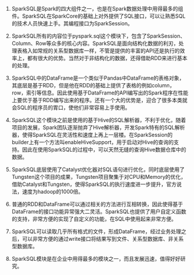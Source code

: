 1. SparkSQL是Spark的四大组件之一，也是在Spark数据处理中用得最多的组件。SparkSQL在SparkCore的基础上对外提供了SQL接口，可以让熟悉SQL的技术人员快速上手。其编程接口为SparkSession。

2. SparkSQL所有的内容位于pyspark.sql这个模块下，包含了SparkSession、Column、Row等众多的核心内容。SparkSQL是面向结构化数据的利刃，处理表格入如常规的关系型数据库一样，不管是提供的丰富的API还是执行的效率上，都有很大的优势。当然对于非结构化的数据，还得借助RDD来进行基本的处理。

3. SparkSQL中的DataFrame是一个类似于Pandas中DataFrame的表格对象，其底层是基于RDD，但是他在RDD的基础上提供了表格的例如column，row，索引等信息。因此使用基于DataFrame的API编写出的Spark程序在性能上要优于基于RDD编写出来的程序。还有一个大的优势是，迎合了很多本类就会SQL的程序员的胃口，使他们非常容易上手使用。

4. SparkSQL这个模块之前是使用的基于Hive的SQL解析器，不利于优化，随着项目的发展，Spark团队逐渐抛弃了Hive解析器，开发Spark特有的SQL解析器，使得SparkSQL在灵活性和速度上再上一层楼。在SparkSession的builder上有一个方法叫enableHiveSupport，用于启动对Hive的查询的支持。因此在使用SparkSQL的过程中，可以天然无缝的查询Hive数据仓库中的数据。

5. SparkSQL底层使用了Catalyst优化器对SQL语句进行优化，同时底层使用了Tungsten这个项目的成果，Tungsten项目聚集于对CPU和Memory的优化，借助Catalyst和Tungsten，使得SparkSQL的执行速度进一步提升，官方说法，速度为hadoop的1000倍。

6. 普通的RDD和DataFrame可以通过相关的方法进行互相转换，因此使得基于DataFrame的接口功能异常强大二灵活。SparkSQL也提供了用户自定义函数的支持，非常方便的实现了自定义的功能，在SQL中使用起来非常方便。

7. SparkSQL可以读取几乎所有格式的文件，形成DataFrame，经过业务处理之后，可以非常方便的通过write接口将结果写到文件、关系型数据库、非关系型数据库。

8. SparkSQL模块是在企业中用得最多的模块之一，而且发展迅速，值得好好研究。